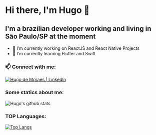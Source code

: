 # Hi there, I'm Hugo :metal:
## I'm a brazilian developer working and living in São Paulo/SP at the moment

- 🔭 I’m currently working on ReactJS and React Native Projects
- 🌱 I’m currently learning Flutter and Swift

### 📫 Connect with me: 
[<img alt="Hugo de Moraes | LinkedIn" src="https://img.icons8.com/ios-filled/32/000000/linkedin.png"/>][linkedin]

### Some statics about me:
![Hugo's github stats](https://github-readme-stats.vercel.app/api?username=hugodemoraes&count_private=true&show_icons=true&theme=dracula&hide=stars,issues&hide_border=true)

### TOP Languages:
[![Top Langs](https://github-readme-stats.vercel.app/api/top-langs/?username=hugodemoraes&theme=dracula&hide=java&hide_border=true)](https://github.com/anuraghazra/github-readme-stats)

[linkedin]: https://linkedin.com/in/hugodemoraes
